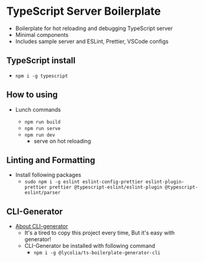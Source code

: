 # TypeScript Server Boilerplate

- Boilerplate for hot reloading and debugging TypeScript server
- Minimal components
- Includes sample server and ESLint, Prettier, VSCode configs

## TypeScript install

- `npm i -g typescript`

## How to using

- Lunch commands

  - `npm run build`
  - `npm run serve`
  - `npm run dev`
    - serve on hot reloading

## Linting and Formatting

- Install following packages
  - `sudo npm i -g eslint eslint-config-prettier eslint-plugin-prettier prettier @typescript-eslint/eslint-plugin @typescript-eslint/parser`

## CLI-Generator

- [About CLI-generator](https://github.com/Lycolia/ts-boilerplate-generator-cli#readme)
    - It's a tired to copy this project every time, But it's easy with  generator!
    - CLI-Generator be installed with following command
        - `npm i -g @lycolia/ts-boilerplate-generator-cli`



